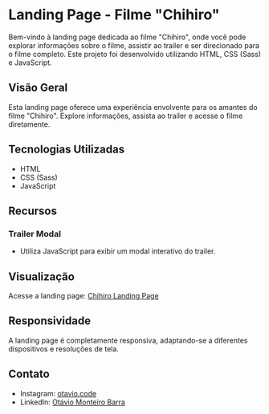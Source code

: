 # Landing Page - Filme "Chihiro"

Bem-vindo à landing page dedicada ao filme "Chihiro", onde você pode explorar informações sobre o filme, assistir ao trailer e ser direcionado para o filme completo. Este projeto foi desenvolvido utilizando HTML, CSS (Sass) e JavaScript.

## Visão Geral

Esta landing page oferece uma experiência envolvente para os amantes do filme "Chihiro". Explore informações, assista ao trailer e acesse o filme diretamente.

## Tecnologias Utilizadas

- HTML
- CSS (Sass)
- JavaScript

## Recursos

### Trailer Modal

- Utiliza JavaScript para exibir um modal interativo do trailer.

## Visualização

Acesse a landing page: [Chihiro Landing Page](https://imaginative-swan-d91919.netlify.app/)

## Responsividade

A landing page é completamente responsiva, adaptando-se a diferentes dispositivos e resoluções de tela.

## Contato

- Instagram: [otavio.code](https://www.instagram.com/otavio.code/)
- LinkedIn: [Otávio Monteiro Barra](https://www.linkedin.com/in/ot%C3%A1vio-monteiro-barra-a9aa83296/)

